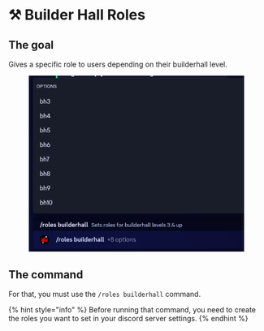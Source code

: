# ⚒️ Builder Hall Roles

## The goal

Gives a specific role to users depending on their builderhall level.

<figure><img src="../../.gitbook/assets/image (120).png" alt=""><figcaption></figcaption></figure>

## The command

For that, you must use the `/roles builderhall` command.

{% hint style="info" %}
Before running that command, you need to create the roles you want to set in your discord server settings.
{% endhint %}

